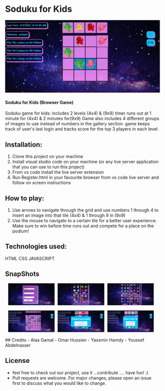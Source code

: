# Soduku for Kids
![Image](Images/Readme/banner.jpg)

#### Soduku for Kids (Browser Game)
                                                
Soduku game for kids: includes 2 levels (4x4) & (9x9) timer runs out at 1 minute for (4x4) & 2 minutes for(9x9) 
Game also includes 4 different groups of images to use instead of numbers in the gallery section. game keeps track of user's last login and
tracks score for the top 3 players in each level

## Installation:
1. Clone this project on your machine
2. Install visual studio code on your machine (or any live server application that you can use to run this project)
3. From vs code install the live server extension
4. Run Register.html in your favourite browser from vs code live server and follow on screen instructions
  
## How to play:
1. Use arrows to navigate through the grid and use numbers 1 through 4 to insert an image into that tile (4x4) & 1 through 9 in (9x9)
2. Use the mouse to navigate to a certain tile for a better user experience. Make sure to win before time runs out and compete for a place on the podium!
  
## Technologies used:
HTML 
CSS
JAVASCRIPT

## SnapShots
<div style="display:flex;align-items: center;">
    <img src="Images/Readme/login.jpg" style="width: 30%;margin-left:2%; " alt="loginPage" title="loginPage">
    <img src="Images/Readme/gallery1.jpg" style="width: 30%;margin-left:2%; " alt="playerList" title="playerList">
    <img src="Images/Readme/gallery2.jpg" style="width: 30%;margin-left:2%; " alt="server" title="server">
</div>
<br>
<div style="display:flex;align-items: center;">
    <img src="Images/Readme/grid.jpg" style="width: 30%;margin-left:2%;" alt="offlineGame" title="offlineGame"> 
    <img src="Images/Readme/win.jpg"  style="width: 30%;margin-left:2%;" alt="onlineGame" title="onlineGame">
    <img src="Images/Readme/lose.jpg"  style="width: 30%;margin-left:2%;" alt="connection" title="connection">
</div>
<br>
## Credits
- Alaa Gamal
- Omar Hussien
- Yassmin Hamdy
- Youssef Abdelnasser

## License
- feel free to check out our project, use it ...contribute .... have fun! :)
- Pull requests are welcome. For major changes, please open an issue first to discuss what you would like to change.

  
